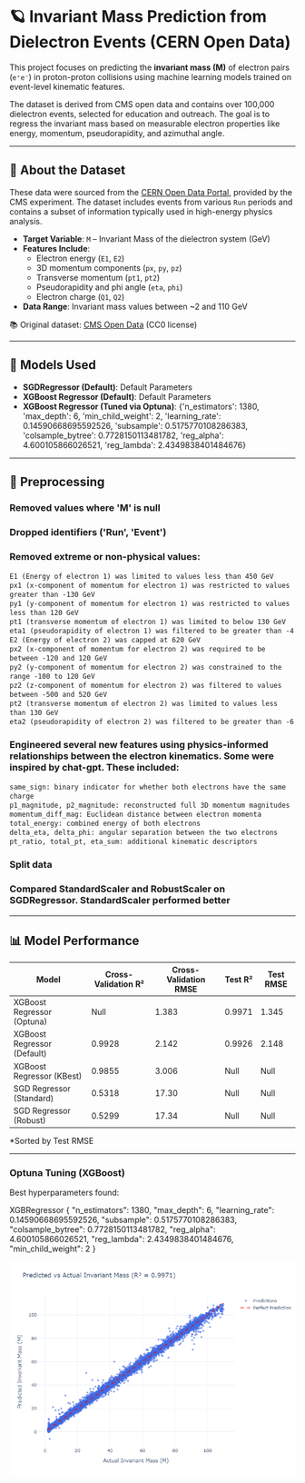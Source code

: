# 🪐 Invariant Mass Prediction from Dielectron Events (CERN Open Data)

This project focuses on predicting the **invariant mass (M)** of electron pairs (`e⁺e⁻`) in proton-proton collisions using machine learning models trained on event-level kinematic features.

The dataset is derived from CMS open data and contains over 100,000 dielectron events, selected for education and outreach. The goal is to regress the invariant mass based on measurable electron properties like energy, momentum, pseudorapidity, and azimuthal angle.

---

## 📄 About the Dataset

These data were sourced from the [CERN Open Data Portal](https://opendata.cern.ch/record/304), provided by the CMS experiment. The dataset includes events from various `Run` periods and contains a subset of information typically used in high-energy physics analysis.

- **Target Variable**: `M` – Invariant Mass of the dielectron system (GeV)
- **Features Include**:
  - Electron energy (`E1`, `E2`)
  - 3D momentum components (`px`, `py`, `pz`)
  - Transverse momentum (`pt1`, `pt2`)
  - Pseudorapidity and phi angle (`eta`, `phi`)
  - Electron charge (`Q1`, `Q2`)
- **Data Range**: Invariant mass values between ~2 and 110 GeV

📚 Original dataset: [CMS Open Data](https://opendata.cern.ch/record/304) (CC0 license)

---

## 🧠 Models Used

- **SGDRegressor (Default)**: Default Parameters
- **XGBoost Regressor (Default)**: Default Parameters
- **XGBoost Regressor (Tuned via Optuna)**: {'n_estimators': 1380, 'max_depth': 6, 'min_child_weight': 2, 'learning_rate': 0.14590668695592526, 'subsample': 0.5175770108286383,    'colsample_bytree': 0.7728150113481782, 'reg_alpha': 4.600105866026521, 'reg_lambda': 2.4349838401484676}
---

## 🔧 Preprocessing

### Removed values where 'M' is null

### Dropped identifiers ('Run', 'Event')

### Removed extreme or non-physical values:
    E1 (Energy of electron 1) was limited to values less than 450 GeV
    px1 (x-component of momentum for electron 1) was restricted to values greater than -130 GeV
    py1 (y-component of momentum for electron 1) was restricted to values less than 120 GeV
    pt1 (transverse momentum of electron 1) was limited to below 130 GeV
    eta1 (pseudorapidity of electron 1) was filtered to be greater than -4
    E2 (Energy of electron 2) was capped at 620 GeV
    px2 (x-component of momentum for electron 2) was required to be between -120 and 120 GeV
    py2 (y-component of momentum for electron 2) was constrained to the range -100 to 120 GeV
    pz2 (z-component of momentum for electron 2) was filtered to values between -500 and 520 GeV
    pt2 (transverse momentum of electron 2) was limited to values less than 130 GeV
    eta2 (pseudorapidity of electron 2) was filtered to be greater than -6

### Engineered several new features using physics-informed relationships between the electron kinematics. Some were inspired by chat-gpt. These included:
    same_sign: binary indicator for whether both electrons have the same charge
    p1_magnitude, p2_magnitude: reconstructed full 3D momentum magnitudes
    momentum_diff_mag: Euclidean distance between electron momenta
    total_energy: combined energy of both electrons
    delta_eta, delta_phi: angular separation between the two electrons
    pt_ratio, total_pt, eta_sum: additional kinematic descriptors

### Split data

### Compared StandardScaler and RobustScaler on SGDRegressor. StandardScaler performed better

---

## 📊 Model Performance

| Model                      | Cross-Validation R² | Cross-Validation RMSE  | Test R² | Test RMSE |
|----------------------------|---------------------|------------------------|---------|-----------|
| XGBoost Regressor (Optuna) | Null                | 1.383                  | 0.9971  | 1.345     |
| XGBoost Regressor (Default)| 0.9928              | 2.142                  | 0.9926  | 2.148     |
| XGBoost Regressor (KBest)  | 0.9855              | 3.006                  | Null    | Null      |
| SGD Regressor (Standard)   | 0.5318              | 17.30                  | Null    | Null      |
| SGD Regressor (Robust)     | 0.5299              | 17.34                  | Null    | Null      |

*Sorted by Test RMSE

---

### Optuna Tuning (XGBoost)

Best hyperparameters found:

XGBRegressor
{
  "n_estimators": 1380,
  "max_depth": 6,
  "learning_rate": 0.14590668695592526,
  "subsample": 0.5175770108286383,
  "colsample_bytree": 0.7728150113481782,
  "reg_alpha": 4.600105866026521,
  "reg_lambda": 2.4349838401484676,
  "min_child_weight": 2
}

![Predicted vs Actual](figures/Predicted.png)